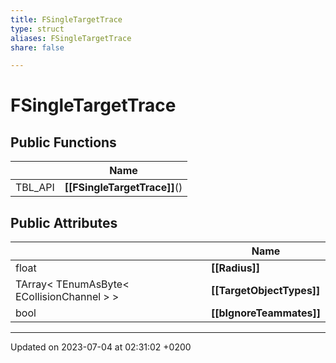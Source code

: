 ```yaml
---
title: FSingleTargetTrace
type: struct
aliases: FSingleTargetTrace
share: false

---
```


# FSingleTargetTrace





## Public Functions

|                | Name           |
| -------------- | -------------- |
| TBL_API | **[[FSingleTargetTrace]]**() |

## Public Attributes

|                | Name           |
| -------------- | -------------- |
| float | **[[Radius]]**  |
| TArray< TEnumAsByte< ECollisionChannel > > | **[[TargetObjectTypes]]**  |
| bool | **[[bIgnoreTeammates]]**  |

-------------------------------

Updated on 2023-07-04 at 02:31:02 +0200